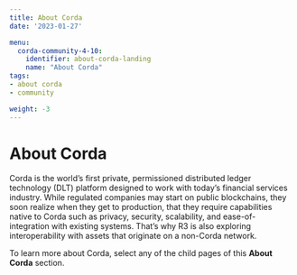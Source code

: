 ```yaml
---
title: About Corda
date: '2023-01-27'

menu:
  corda-community-4-10:
    identifier: about-corda-landing
    name: "About Corda"
tags:
- about corda
- community

weight: -3
---
```


# About Corda

Corda is the world’s first private, permissioned distributed ledger technology (DLT) platform designed to work with today’s financial services industry. While regulated companies may start on public blockchains, they soon realize when they get to production, that they require capabilities native to Corda such as privacy, security, scalability, and ease-of-integration with existing systems. That’s why R3 is also exploring interoperability with assets that originate on a non-Corda network.

To learn more about Corda, select any of the child pages of this **About Corda** section.